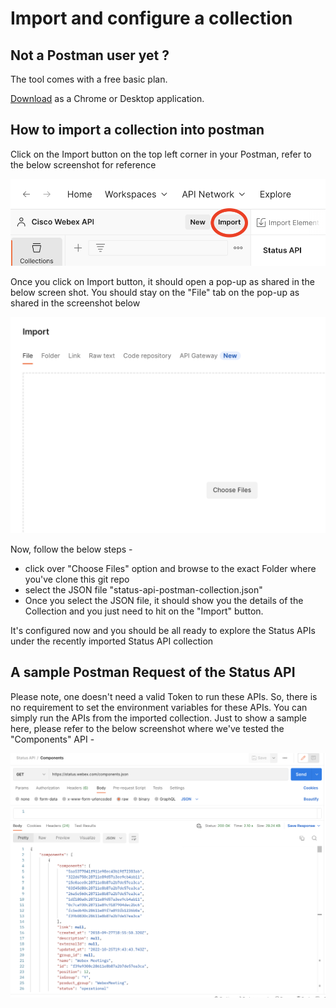 # Import and configure a collection 

## Not a Postman user yet ?

The tool comes with a free basic plan.

[Download](https://www.getpostman.com/) as a Chrome or Desktop application.

## How to import a collection into postman

Click on the Import button on the top left corner in your Postman, refer to the below screenshot for reference

![import button](img/collection-import.png)

Once you click on Import button, it should open a pop-up as shared in the below screen shot. You should stay on the "File" tab on the pop-up as shared in the screenshot below

![import a collection](img/collection-import-from-link.png)

Now, follow the below steps - 

- click over "Choose Files" option and browse to the exact Folder where you've clone this git repo
- select the JSON file "status-api-postman-collection.json" 
- Once you select the JSON file, it should show you the details of the Collection and you just need to hit on the "Import" button.

It's configured now and you should be all ready to explore the Status APIs under the recently imported Status API collection


## A sample Postman Request of the Status API

Please note, one doesn't need a valid Token to run these APIs. So, there is no requirement to set the environment variables for these APIs.
You can simply run the APIs from the imported collection. Just to show a sample here, please refer to the below screenshot where we've tested the "Components" API - 

![component api](img/component-api-test.png)